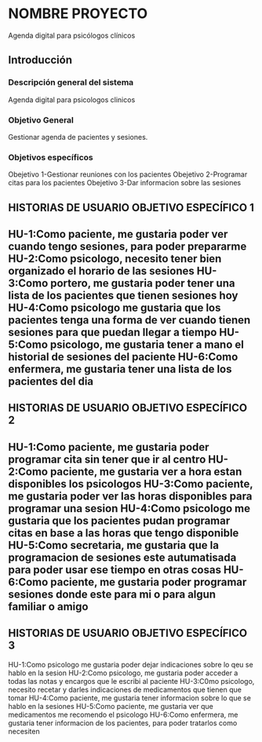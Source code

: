# NOMBRE PROYECTO
Agenda digital para psicólogos clínicos

## Introducción

### Descripción general del sistema
Agenda digital para psicologos clinicos

### Objetivo General
Gestionar agenda de pacientes y sesiones.

### Objetivos específicos
Obejetivo 1-Gestionar reuniones con los pacientes 
Obejetivo 2-Programar citas para los pacientes 
Obejetivo 3-Dar informacion sobre las sesiones 

## HISTORIAS DE USUARIO OBJETIVO ESPECÍFICO 1

HU-1:Como paciente, me gustaria poder ver cuando tengo sesiones, para poder prepararme 
HU-2:Como psicologo, necesito tener bien organizado el horario de las sesiones
HU-3:Como portero, me gustaria poder tener una lista de los pacientes que tienen sesiones hoy
HU-4:Como psicologo me gustaria que los pacientes tenga una forma de ver cuando tienen sesiones para que puedan llegar a tiempo
HU-5:Como psicologo, me gustaria tener a mano el historial de sesiones del paciente 
HU-6:Como enfermera, me gustaria tener una lista de los pacientes del dia 
---

## HISTORIAS DE USUARIO OBJETIVO ESPECÍFICO 2

HU-1:Como paciente, me gustaria poder programar cita sin tener que ir al centro 
HU-2:Como paciente, me gustaria ver a hora estan disponibles los psicologos 
HU-3:Como paciente, me gustaria poder ver las horas disponibles para programar una sesion
HU-4:Como psicologo me gustaria que los pacientes pudan programar citas en base a las horas que tengo disponible
HU-5:Como secretaria, me gustaria que la programacion de sesiones este autumatisada para poder usar ese tiempo en otras cosas
HU-6:Como paciente, me gustaria poder programar sesiones donde este para mi o para algun familiar o amigo
---

## HISTORIAS DE USUARIO OBJETIVO ESPECÍFICO 3

HU-1:Como psicologo me gustaria poder dejar indicaciones sobre lo qeu se hablo en la sesion
HU-2:Como psicologo, me gustaria poder acceder a todas las notas y encargos que le escribi al paciente
HU-3:C0mo psicologo, necesito recetar y darles indicaciones de medicamentos que tienen que tomar
HU-4:Como paciente, me gustaria tener informacion sobre lo que se hablo en la sesiones 
HU-5:Como paciente, me gustaria ver que medicamentos me recomendo el psicologo
HU-6:Como enfermera, me gustaria tener informacion de los pacientes, para poder tratarlos como necesiten 